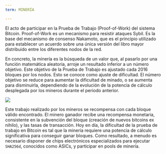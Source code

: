 ```yaml
---
term: MINERÍA

---
```

El acto de participar en la Prueba de Trabajo (Proof-of-Work) del sistema Bitcoin. Proof-of-Work es un mecanismo para resistir ataques Sybil. Es la base del mecanismo de consenso Nakamoto, que es el principio utilizado para establecer un acuerdo sobre una única versión del libro mayor distribuido entre los diferentes nodos de la red.

En concreto, la minería es la búsqueda de un valor que, al pasarlo por una función matemática aleatoria, arroje un resultado inferior a un número objetivo. Este objetivo de la Prueba de Trabajo es ajustado cada 2016 bloques por los nodos. Esto se conoce como ajuste de dificultad. El número objetivo se reduce para aumentar la dificultad de minado, o se aumenta para disminuirla, dependiendo de la evolución de la potencia de cálculo desplegada por los mineros durante el periodo anterior.

![](../../dictionnaire/assets/34.webp)

Este trabajo realizado por los mineros se recompensa con cada bloque válido encontrado. El minero ganador recibe una recompensa monetaria, consistente en la subvención del bloque (creación de nuevos bitcoins ex nihilo), y las tasas de transacción. Hoy en día, la dificultad de la prueba de trabajo en Bitcoin es tal que la minería requiere una potencia de cálculo significativa para conseguir ganar bloques. Como resultado, a menudo es necesario disponer de chips electrónicos especializados para ejecutar `SHA256d`, conocidos como ASICs, y participar en pools de minería.